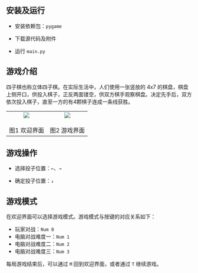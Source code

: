 

## 安装及运行

- 安装依赖包：`pygame`

- 下载源代码及附件
- 运行 `main.py`

## 游戏介绍

四子棋也称立体四子棋。在实际生活中，人们使用一张竖放的 4x7 的棋盘，棋盘上侧开口，供投入棋子，正反两面镂空，供双方棋手观察棋盘。决定先手后，双方依次投入棋子，直至一方的有4颗棋子连成一条线获胜。

<table> 
    <tr>
        <td><center><img src = "https://i.loli.net/2020/10/10/W1ChUlHQpiAJzPb.png"></center><br>
            <center>图1 欢迎界面</center>
        </td>
        <td><center><img src = "https://i.loli.net/2020/10/10/ThXftc7LIeUQHzJ.png"></center><br>
        	<center>图2 游戏界面</center>
        </td>
    </tr>
</table>

## 游戏操作

- 选择投子位置：`←`、`→`

- 确定投子位置：`↓`

## 游戏模式

在欢迎界面可以选择游戏模式。游戏模式与按键的对应关系如下：

- 玩家对战：`Num 0`
- 电脑对战难度一：`Num 1`
- 电脑对战难度二：`Num 2`
- 电脑对战难度三：`Num 3`

每局游戏结束后，可以通过 `M` 回到欢迎界面，或者通过 `T` 继续游戏。
